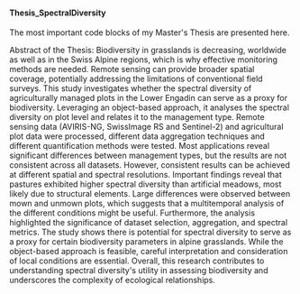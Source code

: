 #### Thesis_SpectralDiversity

The most important code blocks of my Master's Thesis are presented here.

Abstract of the Thesis:
Biodiversity in grasslands is decreasing, worldwide as well as in the Swiss Alpine regions, which is why effective monitoring methods are needed. Remote sensing can provide broader spatial coverage, potentially addressing the limitations of conventional field surveys. This study investigates whether the spectral diversity of agriculturally managed plots in the Lower Engadin can serve as a proxy for biodiversity. Leveraging an object-based approach, it analyses the spectral diversity on plot level and relates it to the management type. Remote sensing data (AVIRIS-NG, SwissImage RS and Sentinel-2) and agricultural plot data were processed, different data aggregation techniques and different quantification methods were tested. Most applications reveal significant differences between management types, but the results are not consistent across all datasets. However, consistent results can be achieved at different spatial and spectral resolutions. Important findings reveal that pastures exhibited higher spectral diversity than artificial meadows, most likely due to structural elements. Large differences were observed between mown and unmown plots, which suggests that a multitemporal analysis of the different conditions might be useful. Furthermore, the analysis highlighted the significance of dataset selection, aggregation, and spectral metrics. The study shows there is potential for spectral diversity to serve as a proxy for certain biodiversity parameters in alpine grasslands. While the object-based approach is feasible, careful interpretation and consideration of local conditions are essential. Overall, this research contributes to understanding spectral diversity's utility in assessing biodiversity and underscores the complexity of ecological relationships.
